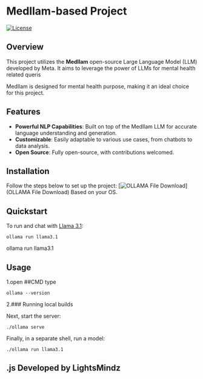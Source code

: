 # Medllam-based Project

[![License](https://img.shields.io/badge/license-MIT-blue.svg)](LICENSE)


## Overview

This project utilizes the **Medllam** open-source Large Language Model (LLM) developed by Meta. It aims to leverage the power of LLMs for mental health related queris 

Medllam is designed for mental health purpose, making it an ideal choice for this project.

## Features

- **Powerful NLP Capabilities**: Built on top of the Medllam LLM for accurate language understanding and generation.
- **Customizable**: Easily adaptable to various use cases, from chatbots to data analysis.
- **Open Source**: Fully open-source, with contributions welcomed.


## Installation

Follow the steps below to set up the project:
[![OLLAMA File Download](https://ollama.com/)](OLLAMA File Download)
Based on your OS.

## Quickstart

To run and chat with [Llama 3.1](https://ollama.com/library/llama3.1):

```
ollama run llama3.1
```

ollama run llama3.1
## Usage
  1.open ##CMD type 
```
ollama --version
```
  2.### Running local builds

Next, start the server:

```
./ollama serve
```
Finally, in a separate shell, run a model:
```
./ollama run llama3.1
```

## .js Developed by LightsMindz
